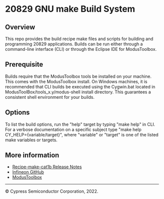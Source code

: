 # 20829 GNU make Build System

## Overview

This repo provides the build recipe make files and scripts for building and programming 20829 applications. Builds can be run either through a command-line interface (CLI) or through the Eclipse IDE for ModusToolbox.

## Prerequisite

Builds require that the ModusToolbox tools be installed on your machine. This comes with the ModusToolbox install. On Windows machines, it is recommended that CLI builds be executed using the Cygwin.bat located in ModusToolBox/tools_x.y/modus-shell install directory. This guarantees a consistent shell environment for your builds.

## Options

To list the build options, run the "help" target by typing "make help" in CLI. For a verbose documentation on a specific subject type "make help CY_HELP={variable/target}", where "variable" or "target" is one of the listed make variables or targets.


## More information
* [Recipe-make-cat1b Release Notes](./RELEASE.md)
* [Infineon GitHub](https://github.com/Infineon)
* [ModusToolbox](https://www.infineon.com/cms/en/design-support/tools/sdk/modustoolbox-software)

---
© Cypress Semiconductor Corporation, 2022.
